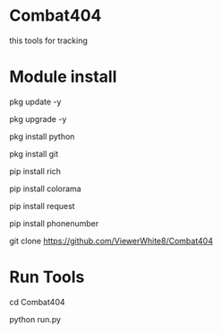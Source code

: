 # Combat404
this tools for tracking

# Module install 
pkg update -y 

pkg upgrade -y 

pkg install python 

pkg install git 

pip install rich 

pip install colorama 

pip install request 

pip install phonenumber 

git clone https://github.com/ViewerWhite8/Combat404

# Run Tools 
cd Combat404 

python run.py
